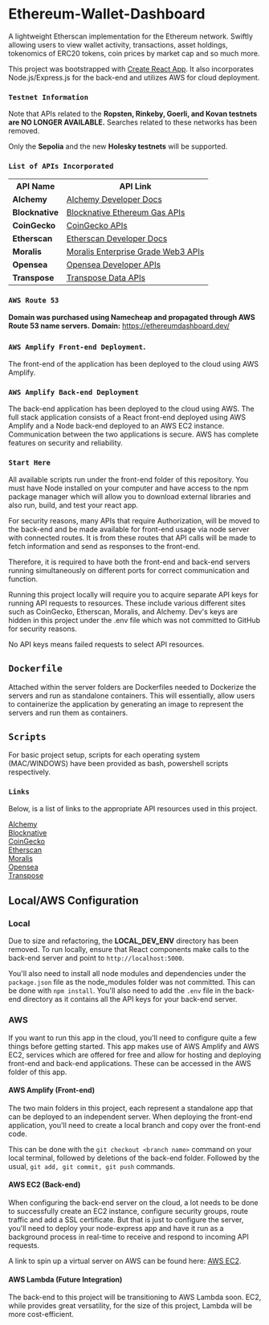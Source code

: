 # Ethereum-Wallet-Dashboard
A lightweight Etherscan implementation for the Ethereum network. Swiftly allowing users to view wallet activity, transactions, asset holdings, tokenomics of ERC20 tokens, coin prices by market cap and so much more.

This project was bootstrapped with [Create React App](https://github.com/facebook/create-react-app). It also incorporates Node.js/Express.js for the back-end and utilizes AWS for cloud deployment.

### `Testnet Information`
<p>Note that APIs related to the <b>Ropsten, Rinkeby, Goerli, and Kovan testnets are NO LONGER AVAILABLE.</b> Searches related to these networks has been removed.</b>
<br />
<p>Only the <b>Sepolia</b> and the new <b>Holesky testnets</b> will be supported. </p>

### `List of APIs Incorporated`
<table>
    <tr>
        <th>API Name</th>
        <th>API Link</th>
    </tr>
    <tr>
        <td>
            <b>Alchemy</b>
        </td>
        <td>
            <a href="https://docs.alchemy.com/reference/api-overview">Alchemy Developer Docs</a>
        </td>
    </tr>
    <tr>
        <td>
            <b>Blocknative</b>
        </td>
        <td>
            <a href="https://www.blocknative.com/gas-platform">Blocknative Ethereum Gas APIs</a>
        </td>
    </tr>
    <tr>
        <td>
            <b>CoinGecko</b>
        </td>
        <td>
            <a href="https://www.coingecko.com/en/api">CoinGecko APIs</a>
        </td>
    </tr>
    <tr>
        <td>
            <b>Etherscan</b>
        </td>
        <td>
            <a href="https://etherscan.io/apis">Etherscan Developer Docs</a>
        </td>
    </tr>
    <tr>
        <td>
            <b>Moralis</b>
        </td>
        <td>
            <a href="https://moralis.io/">Moralis Enterprise Grade Web3 APIs</a>
        </td>
    </tr>
        <tr>
        <td>
            <b>Opensea</b>
        </td>
        <td>
            <a href="https://docs.opensea.io/reference/api-overview">Opensea Developer APIs</a>
        </td>
    </tr>
    <tr>
        <td>
            <b>Transpose</b>
        </td>
        <td>
            <a href="https://docs.transpose.io/">Transpose Data APIs</a>
        </td>
    </tr>
</table>

### `AWS Route 53`
**Domain was purchased using Namecheap and propagated through AWS Route 53 name servers.**
**Domain:** https://ethereumdashboard.dev/

### `AWS Amplify Front-end Deployment`.

The front-end of the application has been deployed to the cloud using AWS Amplify.

### `AWS Amplify Back-end Deployment`

The back-end application has been deployed to the cloud using AWS. The full stack application consists of a React front-end deployed using AWS Amplify and a Node back-end deployed to an AWS EC2 instance. Communication between the two applications is secure. AWS has complete features on security and reliability.

### `Start Here`

All available scripts run under the front-end folder of this repository. You must have Node installed on your computer and have access to the npm package manager which will allow you to download external libraries and also run, build, and test your react app.

For security reasons, many APIs that require Authorization, will be moved to the back-end and be made available for front-end usage via node server with connected routes. It is from these routes that API calls will be made to fetch information and send as responses to the front-end.

Therefore, it is required to have both the front-end and back-end servers running simultaneously on different ports for correct communication and function.

Running this project locally will require you to acquire separate API keys for running API requests to resources. These include various different sites such as CoinGecko, Etherscan, Moralis, and Alchemy. Dev's keys are hidden in this project under the .env file which was not committed to GitHub for security reasons. 

No API keys means failed requests to select API resources.

## `Dockerfile`
Attached within the server folders are Dockerfiles needed to Dockerize the servers and run as standalone containers. This will essentially, allow users to containerize the application by generating an image to represent the servers and run them as containers.
 
## `Scripts`
For basic project setup, scripts for each operating system (MAC/WINDOWS) have been provided as bash, powershell scripts respectively.

### `Links`

Below, is a list of links to the appropriate API resources used in this project.

[Alchemy](https://docs.alchemy.com/reference/)
<br />
[Blocknative](https://docs.blocknative.com/)
<br />
[CoinGecko](https://docs.coingecko.com/reference/introduction)
<br />
[Etherscan](https://etherscan.io/apis)
<br />
[Moralis](https://docs.moralis.io/)
<br />
[Opensea](https://docs.opensea.io/reference/api-overview)
<br />
[Transpose](https://docs.transpose.io/)

## Local/AWS Configuration

### Local
<p>Due to size and refactoring, the <b>LOCAL_DEV_ENV</b> directory has been removed. To run locally, ensure that React components make calls to the back-end server and point to <code>http://localhost:5000</code>.</p>

You'll also need to install all node modules and dependencies under the <code>package.json</code> file as the node_modules folder was not committed. This can be done with <code>npm install</code>. You'll also need to add the <code>.env</code> file in the back-end directory as it contains all the API keys for your back-end server.

### AWS
If you want to run this app in the cloud, you'll need to configure quite a few things before getting started. This app makes use of AWS Amplify and AWS EC2, services which are offered for free and allow for hosting and deploying front-end and back-end applications. These can be accessed in the AWS folder of this app.

#### AWS Amplify (Front-end)
The two main folders in this project, each represent a standalone app that can be deployed to an independent server. When deploying the front-end application, you'll need to create a local branch and copy over the front-end code. 

This can be done with the `git checkout <branch name>` command on your local terminal, followed by deletions of the back-end folder. Followed by the usual, `git add, git commit, git push` commands.

#### AWS EC2 (Back-end)
When configuring the back-end server on the cloud, a lot needs to be done to successfully create an EC2 instance, configure security groups, route traffic and add a SSL certificate. But that is just to configure the server, you'll need to deploy your node-express app and have it run as a background process in real-time to receive and respond to incoming API requests.

A link to spin up a virtual server on AWS can be found here: [AWS EC2](https://docs.aws.amazon.com/AWSEC2/latest/UserGuide/get-set-up-for-amazon-ec2.html).

#### AWS Lambda (Future Integration)
The back-end to this project will be transitioning to AWS Lambda soon. EC2, while provides great versatility, for the size of this project, Lambda will be more cost-efficient.
